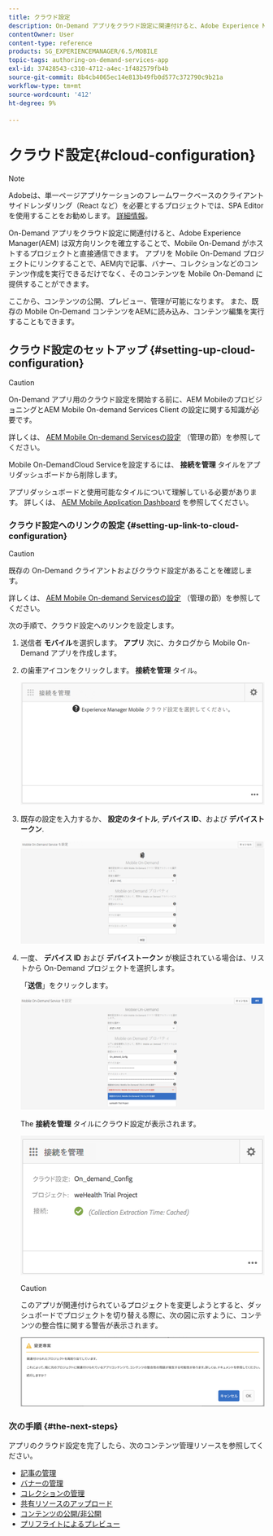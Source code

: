 ```yaml
---
title: クラウド設定
description: On-Demand アプリをクラウド設定に関連付けると、Adobe Experience Manager(AEM) は双方向リンクを確立することで、Mobile On-Demand がホストするプロジェクトと直接通信できます。 このページでは、この機能について詳しく見ていきます。
contentOwner: User
content-type: reference
products: SG_EXPERIENCEMANAGER/6.5/MOBILE
topic-tags: authoring-on-demand-services-app
exl-id: 37428543-c310-4712-a4ec-1f482579fb4b
source-git-commit: 8b4cb4065ec14e813b49fb0d577c372790c9b21a
workflow-type: tm+mt
source-wordcount: '412'
ht-degree: 9%

---
```


# クラウド設定{#cloud-configuration}

>[!NOTE]
>
>Adobeは、単一ページアプリケーションのフレームワークベースのクライアントサイドレンダリング（React など）を必要とするプロジェクトでは、SPA Editor を使用することをお勧めします。 [詳細情報](/help/sites-developing/spa-overview.md)。

On-Demand アプリをクラウド設定に関連付けると、Adobe Experience Manager(AEM) は双方向リンクを確立することで、Mobile On-Demand がホストするプロジェクトと直接通信できます。 アプリを Mobile On-Demand プロジェクトにリンクすることで、AEM内で記事、バナー、コレクションなどのコンテンツ作成を実行できるだけでなく、そのコンテンツを Mobile On-Demand に提供することができます。

ここから、コンテンツの公開、プレビュー、管理が可能になります。 また、既存の Mobile On-Demand コンテンツをAEMに読み込み、コンテンツ編集を実行することもできます。

## クラウド設定のセットアップ {#setting-up-cloud-configuration}

>[!CAUTION]
>
>On-Demand アプリ用のクラウド設定を開始する前に、AEM MobileのプロビジョニングとAEM Mobile On-demand Services Client の設定に関する知識が必要です。
>
>詳しくは、 [AEM Mobile On-demand Servicesの設定](/help/mobile/aem-mobile-setup.md) （管理の節）を参照してください。

Mobile On-DemandCloud Serviceを設定するには、 **接続を管理** タイルをアプリダッシュボードから削除します。

アプリダッシュボードと使用可能なタイルについて理解している必要があります。 詳しくは、 [AEM Mobile Application Dashboard](/help/mobile/mobile-apps-ondemand-application-dashboard.md) を参照してください。

### クラウド設定へのリンクの設定 {#setting-up-link-to-cloud-configuration}

>[!CAUTION]
>
>既存の On-Demand クライアントおよびクラウド設定があることを確認します。
>
>詳しくは、 [AEM Mobile On-demand Servicesの設定](/help/mobile/aem-mobile-setup.md) （管理の節）を参照してください。

次の手順で、クラウド設定へのリンクを設定します。

1. 送信者 **モバイル**&#x200B;を選択します。 **アプリ** 次に、カタログから Mobile On-Demand アプリを作成します。
1. の歯車アイコンをクリックします。 **接続を管理** タイル。

   ![chlimage_1-65](assets/chlimage_1-65.png)

1. 既存の設定を入力するか、 **設定のタイトル**, **デバイス ID**、および **デバイストークン**.

   ![chlimage_1-66](assets/chlimage_1-66.png)

1. 一度、 **デバイス ID** および **デバイストークン** が検証されている場合は、リストから On-Demand プロジェクトを選択します。

   「**送信**」をクリックします。

   ![chlimage_1-67](assets/chlimage_1-67.png)

   The **接続を管理** タイルにクラウド設定が表示されます。

   ![chlimage_1-68](assets/chlimage_1-68.png)

   >[!CAUTION]
   >
   >このアプリが関連付けられているプロジェクトを変更しようとすると、ダッシュボードでプロジェクトを切り替える際に、次の図に示すように、コンテンツの整合性に関する警告が表示されます。

   ![chlimage_1-69](assets/chlimage_1-69.png)

### 次の手順 {#the-next-steps}

アプリのクラウド設定を完了したら、次のコンテンツ管理リソースを参照してください。

* [記事の管理](/help/mobile/mobile-on-demand-managing-articles.md)
* [バナーの管理](/help/mobile/mobile-on-demand-managing-banners.md)
* [コレクションの管理](/help/mobile/mobile-on-demand-managing-collections.md)
* [共有リソースのアップロード](/help/mobile/mobile-on-demand-shared-resources.md)
* [コンテンツの公開/非公開](/help/mobile/mobile-on-demand-publishing-unpublishing.md)
* [プリフライトによるプレビュー](/help/mobile/aem-mobile-manage-ondemand-services.md)
